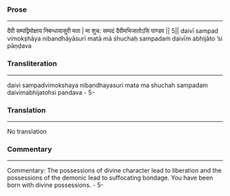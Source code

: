 ### Prose 
 --- 
दैवी सम्पद्विमोक्षाय निबन्धायासुरी मता |
मा शुच: सम्पदं दैवीमभिजातोऽसि पाण्डव || 5||
daivī sampad vimokṣhāya nibandhāyāsurī matā
mā śhuchaḥ sampadaṁ daivīm abhijāto ’si pāṇḍava

### Transliteration 
 --- 
daivi sampadvimokshaya nibandhayasuri mata ma shuchah sampadam daivimabhijatohsi pandava - 5-

### Translation 
 --- 
No translation

### Commentary 
 --- 
Commentary: The possessions of divine character lead to liberation and the possessions of the demonic lead to suffocating bondage. You have been born with divine possessions. - 5-